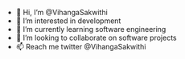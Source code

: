 - 👋 Hi, I’m @VihangaSakwithi
- 👀 I’m interested in development
- 🌱 I’m currently learning software engineering
- 💞️ I’m looking to collaborate on software projects
- 📫 Reach me twitter @VihangaSakwithi

<!---
VihangaSakwithi/VihangaSakwithi is a ✨ special ✨ repository because its `README.md` (this file) appears on your GitHub profile.
You can click the Preview link to take a look at your changes.
--->
